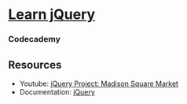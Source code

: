# [Learn jQuery](https://www.codecademy.com/learn/learn-jquery)
### Codecademy

## Resources
* Youtube: [jQuery Project: Madison Square Market](https://www.youtube.com/watch?v=Fj2j643chAw)
* Documentation: [jQuery](https://api.jquery.com/fadetoggle/)